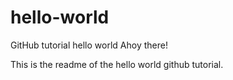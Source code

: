 # hello-world
GitHub tutorial hello world
Ahoy there!

This is the readme of the hello world github tutorial.
